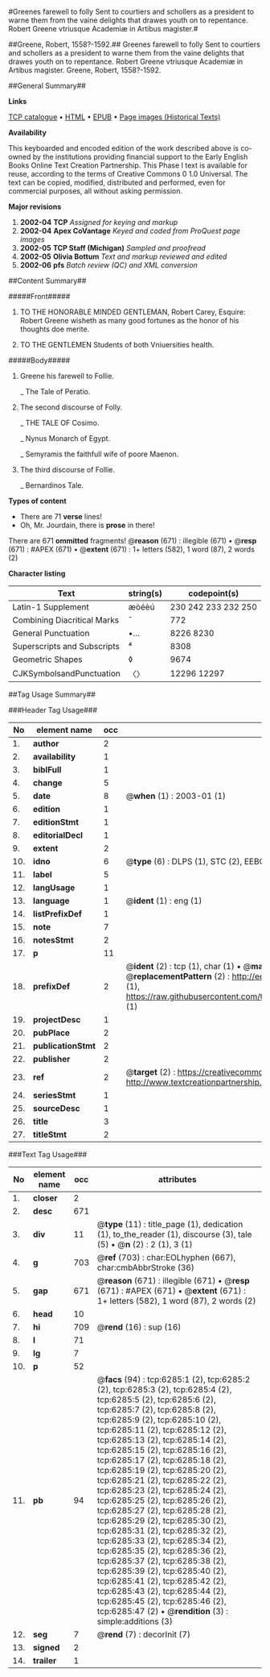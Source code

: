 #Greenes farewell to folly Sent to courtiers and schollers as a president to warne them from the vaine delights that drawes youth on to repentance. Robert Greene vtriusque Academiæ in Artibus magister.#

##Greene, Robert, 1558?-1592.##
Greenes farewell to folly Sent to courtiers and schollers as a president to warne them from the vaine delights that drawes youth on to repentance. Robert Greene vtriusque Academiæ in Artibus magister.
Greene, Robert, 1558?-1592.

##General Summary##

**Links**

[TCP catalogue](http://www.ota.ox.ac.uk/tcp/)  • 
[HTML](http://tei.it.ox.ac.uk/tcp/Texts-HTML/free/A02/A02099.html)  • 
[EPUB](http://tei.it.ox.ac.uk/tcp/Texts-EPUB/free/A02/A02099.epub) • 
[Page images (Historical Texts)](https://data.historicaltexts.jisc.ac.uk/view?pubId=eebo-99841687e&pageId=eebo-99841687e-6285-1)

**Availability**

This keyboarded and encoded edition of the
	       work described above is co-owned by the institutions
	       providing financial support to the Early English Books
	       Online Text Creation Partnership. This Phase I text is
	       available for reuse, according to the terms of Creative
	       Commons 0 1.0 Universal. The text can be copied,
	       modified, distributed and performed, even for
	       commercial purposes, all without asking permission.

**Major revisions**

1. __2002-04__ __TCP__ *Assigned for keying and markup*
1. __2002-04__ __Apex CoVantage__ *Keyed and coded from ProQuest page images*
1. __2002-05__ __TCP Staff (Michigan)__ *Sampled and proofread*
1. __2002-05__ __Olivia Bottum__ *Text and markup reviewed and edited*
1. __2002-06__ __pfs__ *Batch review (QC) and XML conversion*

##Content Summary##

#####Front#####

1. TO THE HONORABLE MINDED GENTLEMAN, Robert Carey, Esquire: Robert Greene wisheth as many good fortunes as the honor of his thoughts doe merite.

1. TO THE GENTLEMEN Students of both Vniuersities health.

#####Body#####

1. Greene his farewell to Follie.

    _ The Tale of Peratio.

1. The second discourse of Folly.

    _ THE TALE OF Cosimo.

    _ Nynus Monarch of Egypt.

    _ Semyramis the faithfull wife of poore Maenon.

1. The third discourse of Follie.

    _ Bernardinos Tale.

**Types of content**

  * There are 71 **verse** lines!
  * Oh, Mr. Jourdain, there is **prose** in there!

There are 671 **ommitted** fragments! 
 @__reason__ (671) : illegible (671)  •  @__resp__ (671) : #APEX (671)  •  @__extent__ (671) : 1+ letters (582), 1 word (87), 2 words (2)

**Character listing**


|Text|string(s)|codepoint(s)|
|---|---|---|
|Latin-1 Supplement|æòéèú|230 242 233 232 250|
|Combining             Diacritical Marks|̄|772|
|General Punctuation|•…|8226 8230|
|Superscripts             and Subscripts|⁴|8308|
|Geometric Shapes|◊|9674|
|CJKSymbolsandPunctuation|〈〉|12296 12297|

##Tag Usage Summary##

###Header Tag Usage###

|No|element name|occ|attributes|
|---|---|---|---|
|1.|__author__|2||
|2.|__availability__|1||
|3.|__biblFull__|1||
|4.|__change__|5||
|5.|__date__|8| @__when__ (1) : 2003-01 (1)|
|6.|__edition__|1||
|7.|__editionStmt__|1||
|8.|__editorialDecl__|1||
|9.|__extent__|2||
|10.|__idno__|6| @__type__ (6) : DLPS (1), STC (2), EEBO-CITATION (1), PROQUEST (1), VID (1)|
|11.|__label__|5||
|12.|__langUsage__|1||
|13.|__language__|1| @__ident__ (1) : eng (1)|
|14.|__listPrefixDef__|1||
|15.|__note__|7||
|16.|__notesStmt__|2||
|17.|__p__|11||
|18.|__prefixDef__|2| @__ident__ (2) : tcp (1), char (1)  •  @__matchPattern__ (2) : ([0-9\-]+):([0-9IVX]+) (1), (.+) (1)  •  @__replacementPattern__ (2) : http://eebo.chadwyck.com/downloadtiff?vid=$1&page=$2 (1), https://raw.githubusercontent.com/textcreationpartnership/Texts/master/tcpchars.xml#$1 (1)|
|19.|__projectDesc__|1||
|20.|__pubPlace__|2||
|21.|__publicationStmt__|2||
|22.|__publisher__|2||
|23.|__ref__|2| @__target__ (2) : https://creativecommons.org/publicdomain/zero/1.0/ (1), http://www.textcreationpartnership.org/docs/. (1)|
|24.|__seriesStmt__|1||
|25.|__sourceDesc__|1||
|26.|__title__|3||
|27.|__titleStmt__|2||


###Text Tag Usage###

|No|element name|occ|attributes|
|---|---|---|---|
|1.|__closer__|2||
|2.|__desc__|671||
|3.|__div__|11| @__type__ (11) : title_page (1), dedication (1), to_the_reader (1), discourse (3), tale (5)  •  @__n__ (2) : 2 (1), 3 (1)|
|4.|__g__|703| @__ref__ (703) : char:EOLhyphen (667), char:cmbAbbrStroke (36)|
|5.|__gap__|671| @__reason__ (671) : illegible (671)  •  @__resp__ (671) : #APEX (671)  •  @__extent__ (671) : 1+ letters (582), 1 word (87), 2 words (2)|
|6.|__head__|10||
|7.|__hi__|709| @__rend__ (16) : sup (16)|
|8.|__l__|71||
|9.|__lg__|7||
|10.|__p__|52||
|11.|__pb__|94| @__facs__ (94) : tcp:6285:1 (2), tcp:6285:2 (2), tcp:6285:3 (2), tcp:6285:4 (2), tcp:6285:5 (2), tcp:6285:6 (2), tcp:6285:7 (2), tcp:6285:8 (2), tcp:6285:9 (2), tcp:6285:10 (2), tcp:6285:11 (2), tcp:6285:12 (2), tcp:6285:13 (2), tcp:6285:14 (2), tcp:6285:15 (2), tcp:6285:16 (2), tcp:6285:17 (2), tcp:6285:18 (2), tcp:6285:19 (2), tcp:6285:20 (2), tcp:6285:21 (2), tcp:6285:22 (2), tcp:6285:23 (2), tcp:6285:24 (2), tcp:6285:25 (2), tcp:6285:26 (2), tcp:6285:27 (2), tcp:6285:28 (2), tcp:6285:29 (2), tcp:6285:30 (2), tcp:6285:31 (2), tcp:6285:32 (2), tcp:6285:33 (2), tcp:6285:34 (2), tcp:6285:35 (2), tcp:6285:36 (2), tcp:6285:37 (2), tcp:6285:38 (2), tcp:6285:39 (2), tcp:6285:40 (2), tcp:6285:41 (2), tcp:6285:42 (2), tcp:6285:43 (2), tcp:6285:44 (2), tcp:6285:45 (2), tcp:6285:46 (2), tcp:6285:47 (2)  •  @__rendition__ (3) : simple:additions (3)|
|12.|__seg__|7| @__rend__ (7) : decorInit (7)|
|13.|__signed__|2||
|14.|__trailer__|1||

